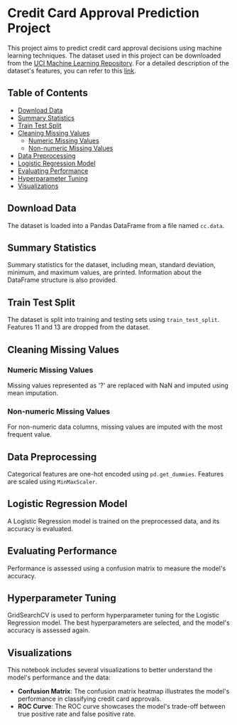 # Credit Card Approval Prediction Project

This project aims to predict credit card approval decisions using machine learning techniques. The dataset used in this project can be downloaded from the [UCI Machine Learning Repository](http://archive.ics.uci.edu/dataset/27/credit+approval). For a detailed description of the dataset's features, you can refer to this [link](http://rstudio-pubs-static.s3.amazonaws.com/73039_9946de135c0a49daa7a0a9eda4a67a72.html).

## Table of Contents

- [Download Data](#download-data)
- [Summary Statistics](#summary-stats)
- [Train Test Split](#train-test-split)
- [Cleaning Missing Values](#cleaning-missing-values)
  - [Numeric Missing Values](#numeric-missing-values)
  - [Non-numeric Missing Values](#non-numeric-missing-values)
- [Data Preprocessing](#data-preprocessing)
- [Logistic Regression Model](#logistic-regression-model)
- [Evaluating Performance](#evaluating-performance)
- [Hyperparameter Tuning](#hyperparameter-tuning)
- [Visualizations](#Visualizations)

## Download Data

The dataset is loaded into a Pandas DataFrame from a file named `cc.data`.

## Summary Statistics

Summary statistics for the dataset, including mean, standard deviation, minimum, and maximum values, are printed. Information about the DataFrame structure is also provided.

## Train Test Split

The dataset is split into training and testing sets using `train_test_split`. Features 11 and 13 are dropped from the dataset.

## Cleaning Missing Values

### Numeric Missing Values

Missing values represented as '?' are replaced with NaN and imputed using mean imputation.

### Non-numeric Missing Values

For non-numeric data columns, missing values are imputed with the most frequent value.

## Data Preprocessing

Categorical features are one-hot encoded using `pd.get_dummies`. Features are scaled using `MinMaxScaler`.

## Logistic Regression Model

A Logistic Regression model is trained on the preprocessed data, and its accuracy is evaluated.

## Evaluating Performance

Performance is assessed using a confusion matrix to measure the model's accuracy.

## Hyperparameter Tuning

GridSearchCV is used to perform hyperparameter tuning for the Logistic Regression model. The best hyperparameters are selected, and the model's accuracy is assessed again.

## Visualizations

This notebook includes several visualizations to better understand the model's performance and the data:

- **Confusion Matrix**: The confusion matrix heatmap illustrates the model's performance in classifying credit card approvals.
- **ROC Curve**: The ROC curve showcases the model's trade-off between true positive rate and false positive rate.

